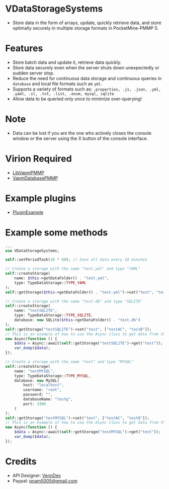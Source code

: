 # VDataStorageSystems
- Store data in the form of arrays, update, quickly retrieve data, and store optimally securely in multiple storage formats in PocketMine-PMMP 5.

# Features
- Store batch data and update it, retrieve data quickly.
- Store data securely even when the server shuts down unexpectedly or sudden server stop.
- Reduce the need for continuous data storage and continuous queries in `database` and local file formats such as `yml`.
- Supports a variety of formats such as: `.properties, .js, .json, .yml, .yaml, .sl, .txt, .list, .enum, mysql, sqlite`
- Allow data to be queried only once to minimize over-querying!

# Note
- Data can be lost if you are the one who actively closes the console window or the server using the X button of the console interface.

# Virion Required
- [LibVapmPMMP](https://github.com/VennDev/LibVapmPMMP)
- [VapmDatabasePMMP](https://github.com/VennDev/VapmDatabasePMMP)

# Example plugins
- [PluginExample](https://github.com/VennDev/TestVDataStorageSystems)

# Example some methods
```php
...
use VDataStorageSystems;

self::setPeriodTask(10 * 60); // Save all data every 10 minutes

// Create a storage with the name "test.yml" and type "YAML"
self::createStorage(
    name: $this->getDataFolder() . "test.yml",
    type: TypeDataStorage::TYPE_YAML
);
self::getStorage($this->getDataFolder() . "test.yml")->set("test", "test");

// Create a storage with the name "test.db" and type "SQLITE"
self::createStorage(
    name: "testSQLITE",
    type: TypeDataStorage::TYPE_SQLITE,
    database: new SQLite($this->getDataFolder() . "test.db")
);
self::getStorage("testSQLITE")->set("test", ["testAC", "testB"]);
// This is an example of how to use the Async class to get data from the database
new Async(function () {
    $data = Async::await(self::getStorage("testSQLITE")->get("test"));
    var_dump($data);
});

// Create a storage with the name "test" and type "MYSQL"
self::createStorage(
    name: "testMYSQL",
    type: TypeDataStorage::TYPE_MYSQL,
    database: new MySQL(
        host: "localhost",
        username: "root",
        password: "",
        databaseName: "testg",
        port: 3306
    )
);
self::getStorage("testMYSQL")->set("test", ["testAC", "testB"]);
// This is an example of how to use the Async class to get data from the database
new Async(function () {
    $data = Async::await(self::getStorage("testMYSQL")->get("test"));
    var_dump($data);
});
```

# Credits
- API Designer: [VennDev](https://github.com/VennDev)
- Paypal: pnam5005@gmail.com
